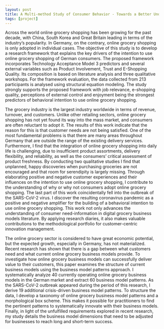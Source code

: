 ```yaml
---
layout: post
title: A Multi-method Study of Consumer Behavior - Towards a Better Understanding of the Consumer’s Perspective On Online Grocery Shopping
tags: [project]
---
```


Across the world online grocery shopping has been growing for the past decade, with China, South Korea and Great Britain leading in terms of the industry’s popularity. In Germany, on the contrary, online grocery shopping is only adopted in individual cases. The objective of this study is to develop a research framework that explains the key drivers of the intention to use online grocery shopping of German consumers. The proposed framework incorporates Technology Acceptance Model 3 predictors and several external variables such as Product Involvement, Trust and E-Shopping Quality. Its composition is based on literature analysis and three qualitative workshops. For the framework evaluation, the data collected from 213 participants is analysed using structural equation modeling. The study strongly supports the proposed framework with job relevance, e-shopping quality, perceptions of external control and enjoyment being the strongest predictors of behavioral intention to use online grocery shopping.

The grocery industry is the largest industry worldwide in terms of revenue, turnover, and customers. Unlike other retailing sectors, online grocery shopping has not yet found its way into the mass market, and consumers are often reluctant to adopt it. The results of this work indicate that the reason for this is that customer needs are not being satisfied. One of the most fundamental problems is that there are many areas throughout Germany that are outside the range of the existing delivery services. Furthermore, I find that the integration of online grocery shopping into daily life is challenging, due to insufficient product assortments, delivery flexibility, and reliability, as well as the consumers’ critical assessment of product freshness. By conducting two qualitative studies I find that unplanned, happy discoveries when purchasing groceries are not encouraged and that room for serendipity is largely missing. Through elaborating positive and negative customer experiences and their influences on the intention to use online grocery shopping, I contribute to the understanding of why or why not consumers adopt online grocery shopping. The last part of this work coincidentally fell into the outbreak of the SARS-CoV-2 virus. I discover the resulting coronavirus pandemic as a positive and negative amplifier for the building of a behavioral intention to use online grocery shopping. This work not only advances the understanding of consumer need-information in digital grocery business models literature. By applying research diaries, it also makes valuable contributions to the methodological portfolio for customer-centric innovation management.

The online grocery sector is considered to have great economic potential, but the expected growth, especially in Germany, has not materialized. Recent research has shown that there is a gap between what customers need and what current online grocery business models provide. To investigate how online grocery business models can successfully deliver value to their customers, this paper examines the structure of current business models using the business model patterns approach. I systematically analyze 40 currently operating online grocery business models in the German market and extract 60 business model patterns. As the SARS-CoV-2 outbreak appeared during the period of this research, I derive 19 additional crisis-driven business model patterns. To structure the data, I develop a taxonomy of online grocery business model patterns and a morphological box scheme. This makes it possible for practitioners to find the pertinent patterns to systematically innovate with their business models. Finally, in light of the unfulfilled requirements explored in recent research, my study details the business model dimensions that need to be adjusted for businesses to reach long and short-term success.

<a href="/dissertation.pdf" target="_blank"> </a>